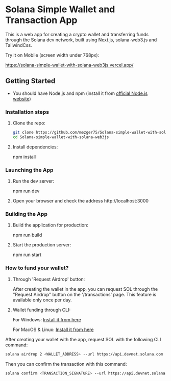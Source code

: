 # Solana Simple Wallet and Transaction App

This is a web app for creating a crypto wallet and transferring funds through the Solana dev network, built using Next.js, solana-web3.js and TailwindCss.

Try it on Mobile (screen width under 768px):

https://solana-simple-wallet-with-solana-web3js.vercel.app/

## Getting Started

- You should have Node.js and npm (install it from [official Node.js website](https://nodejs.org/en/learn/getting-started/how-to-install-nodejs))

### Installation steps

1. Clone the repo:

   ```bash
   git clone https://github.com/mezger75/Solana-simple-wallet-with-solana-web3js.git
   cd Solana-simple-wallet-with-solana-web3js
   ```

2. Install dependencies:

   npm install

### Launching the App

1. Run the dev server:

   npm run dev

2. Open your browser and check the address http://localhost:3000

### Building the App

1. Build the application for production:

   npm run build

2. Start the production server:

   npm run start

### How to fund your wallet?

1. Through 'Request Airdrop' button:

   After creating the wallet in the app, you can request SOL through the "Request Airdrop" button on the '/transactions' page. This feature is available only once per day.

2. Wallet funding through CLI:

   For Windows: [Install it from here](https://docs.solanalabs.com/cli/install#windows)

   For MacOS & Linux: [Install it from here](https://docs.solanalabs.com/cli/install#macos--linux)

After creating your wallet with the app, request SOL with the following CLI command:

```bash
solana airdrop 2 <WALLET_ADDRESS> --url https://api.devnet.solana.com
```

Then you can confirm the transaction with this command:

```bash
solana confirm <TRANSACTION_SIGNATURE> --url https://api.devnet.solana.com
```
